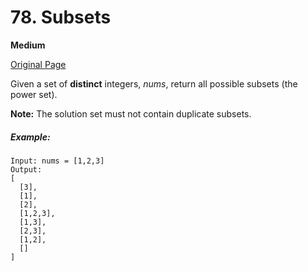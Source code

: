 # 78. Subsets

**Medium**

[Original Page](https://leetcode.com/problems/search-a-2d-matrix/)

Given a set of __distinct__ integers, _nums_, return all possible subsets (the power set).

__Note:__ The solution set must not contain duplicate subsets.

##### Example:
```
Input: nums = [1,2,3]
Output:
[
  [3],
  [1],
  [2],
  [1,2,3],
  [1,3],
  [2,3],
  [1,2],
  []
]
```
